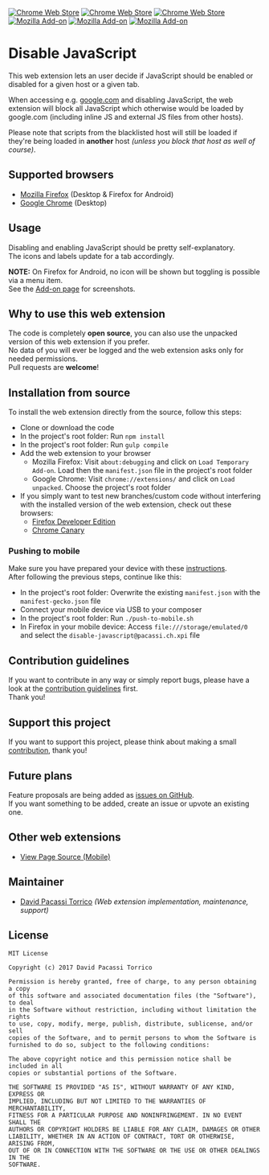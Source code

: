 [![Chrome Web Store](https://img.shields.io/chrome-web-store/v/jfpdlihdedhlmhlbgooailmfhahieoem.svg)](https://chrome.google.com/webstore/detail/disable-javascript/jfpdlihdedhlmhlbgooailmfhahieoem)
[![Chrome Web Store](https://img.shields.io/chrome-web-store/users/nimelepbpejjlbmoobocpfnjhihnpked.svg)](https://chrome.google.com/webstore/detail/disable-javascript/jfpdlihdedhlmhlbgooailmfhahieoem)
[![Chrome Web Store](https://img.shields.io/chrome-web-store/stars/jfpdlihdedhlmhlbgooailmfhahieoem.svg)](https://chrome.google.com/webstore/detail/disable-javascript/jfpdlihdedhlmhlbgooailmfhahieoem)
[![Mozilla Add-on](https://img.shields.io/amo/v/dustman.svg)](https://addons.mozilla.org/en-US/firefox/addon/disable-javascript/)
[![Mozilla Add-on](https://img.shields.io/amo/users/disable-javascript.svg)](https://addons.mozilla.org/en-US/firefox/addon/disable-javascript/)
[![Mozilla Add-on](https://img.shields.io/amo/stars/dustman.svg)](https://addons.mozilla.org/en-US/firefox/addon/disable-javascript/)

# Disable JavaScript
This web extension lets an user decide if JavaScript should be enabled or disabled for a given host or a given tab.  

When accessing e.g. [google.com](https://www.google.com/) and disabling JavaScript, the web extension will block all JavaScript
which otherwise would be loaded by google.com (including inline JS and external JS files from other hosts).  

Please note that scripts from the blacklisted host will still be loaded if they're being loaded in **another**
host _(unless you block that host as well of course)_.
 
## Supported browsers
- [Mozilla Firefox](https://addons.mozilla.org/en-US/firefox/addon/disable-javascript/) (Desktop & Firefox for Android)
- [Google Chrome](https://chrome.google.com/webstore/detail/disable-javascript/jfpdlihdedhlmhlbgooailmfhahieoem) (Desktop)

## Usage
Disabling and enabling JavaScript should be pretty self-explanatory.  
The icons and labels update for a tab accordingly.  

**NOTE:** On Firefox for Android, no icon will be shown but toggling is possible via a menu item.  
See the [Add-on page](https://addons.mozilla.org/en-US/firefox/addon/disable-javascript/) for screenshots.

## Why to use this web extension
The code is completely **open source**, you can also use the unpacked version of this web extension if you prefer.  
No data of you will ever be logged and the web extension asks only for needed permissions.  
Pull requests are **welcome**!

## Installation from source
To install the web extension directly from the source, follow this steps:
- Clone or download the code
- In the project's root folder: Run `npm install`
- In the project's root folder: Run `gulp compile`
- Add the web extension to your browser
  - Mozilla Firefox: Visit `about:debugging` and click on `Load Temporary Add-on`. Load then the `manifest.json` file in the project's root folder
  - Google Chrome: Visit `chrome://extensions/` and click on `Load unpacked`. Choose the project's root folder
- If you simply want to test new branches/custom code without interfering with the installed version of the web extension, check out these browsers:
  - [Firefox Developer Edition](https://www.mozilla.org/en-US/firefox/developer/)
  - [Chrome Canary](https://www.google.com/chrome/browser/canary.html)
  
### Pushing to mobile
Make sure you have prepared your device with these [instructions](https://developer.mozilla.org/en-US/Add-ons/WebExtensions/Developing_WebExtensions_for_Firefox_for_Android).  
After following the previous steps, continue like this:
- In the project's root folder: Overwrite the existing `manifest.json` with the `manifest-gecko.json` file
- Connect your mobile device via USB to your composer
- In the project's root folder: Run `./push-to-mobile.sh`
- In Firefox in your mobile device: Access `file:///storage/emulated/0` and select the `disable-javascript@pacassi.ch.xpi` file

## Contribution guidelines
If you want to contribute in any way or simply report bugs, please have a look at the [contribution guidelines](CONTRIBUTING.md) first.  
Thank you!

## Support this project
If you want to support this project, please think about making a small [contribution](https://www.paypal.me/dpacassi/5), thank you!

## Future plans
Feature proposals are being added as [issues on GitHub](../../issues).  
If you want something to be added, create an issue or upvote an existing one.

## Other web extensions
- [View Page Source (Mobile)](https://github.com/dpacassi/view-page-source-mobile)

## Maintainer
- [David Pacassi Torrico](https://pacassi.ch/) _(Web extension implementation, maintenance, support)_

## License
```
MIT License

Copyright (c) 2017 David Pacassi Torrico

Permission is hereby granted, free of charge, to any person obtaining a copy
of this software and associated documentation files (the "Software"), to deal
in the Software without restriction, including without limitation the rights
to use, copy, modify, merge, publish, distribute, sublicense, and/or sell
copies of the Software, and to permit persons to whom the Software is
furnished to do so, subject to the following conditions:

The above copyright notice and this permission notice shall be included in all
copies or substantial portions of the Software.

THE SOFTWARE IS PROVIDED "AS IS", WITHOUT WARRANTY OF ANY KIND, EXPRESS OR
IMPLIED, INCLUDING BUT NOT LIMITED TO THE WARRANTIES OF MERCHANTABILITY,
FITNESS FOR A PARTICULAR PURPOSE AND NONINFRINGEMENT. IN NO EVENT SHALL THE
AUTHORS OR COPYRIGHT HOLDERS BE LIABLE FOR ANY CLAIM, DAMAGES OR OTHER
LIABILITY, WHETHER IN AN ACTION OF CONTRACT, TORT OR OTHERWISE, ARISING FROM,
OUT OF OR IN CONNECTION WITH THE SOFTWARE OR THE USE OR OTHER DEALINGS IN THE
SOFTWARE.
```
